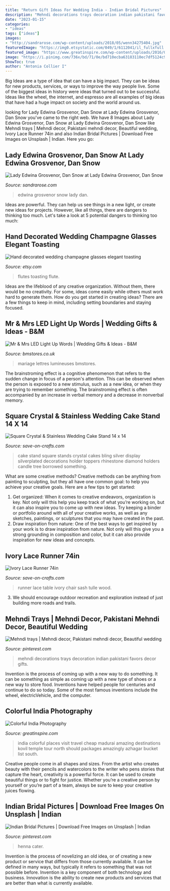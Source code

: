 ```yaml
---
title: "Return Gift Ideas For Wedding India - Indian Bridal Pictures"
description: "Mehndi decorations trays decoration indian pakistani favors decor gifts"
date: "2023-01-15"
categories:
- "ideas"
tags: ["ideas"]
images:
- "http://sandrarose.com/wp-content/uploads/2018/05/wenn34275404.jpg"
featuredImage: "https://img0.etsystatic.com/049/1/6112041/il_fullxfull.663081272_3zc9.jpg"
featured_image: "https://www.greatinspire.com/wp-content/uploads/2016/07/Colorful-India-Photography-4.jpg"
image: "https://i.pinimg.com/736x/bd/71/0e/bd710ecba63183110ec7df5124c9142f.jpg"
ShowToc: true
author: "Antonia Collier I"
---
```



Big Ideas are a type of idea that can have a big impact. They can be ideas for new products, services, or ways to improve the way people live. Some of the biggest ideas in history were ideas that turned out to be successful. Ideas like the wheel, the internet, and espresso are all examples of big ideas that have had a huge impact on society and the world around us.

	

		
looking for Lady Edwina Grosvenor, Dan Snow at Lady Edwina Grosvenor, Dan Snow you've came to the right web. We have 8 Images about Lady Edwina Grosvenor, Dan Snow at Lady Edwina Grosvenor, Dan Snow like Mehndi trays | Mehndi decor, Pakistani mehndi decor, Beautiful wedding, Ivory Lace Runner 74in and also Indian Bridal Pictures | Download Free Images on Unsplash | Indian. Here you go:
		
    
## Lady Edwina Grosvenor, Dan Snow At Lady Edwina Grosvenor, Dan Snow

<img loading=lazy src="http://sandrarose.com/wp-content/uploads/2018/05/wenn34275404.jpg" onerror="this.onerror=null;this.src='https://tse2.mm.bing.net/th?id=OIP.uA3JmI6CbWiMhZjiKmM6dAHaMQ&amp;pid=15.1';" alt="Lady Edwina Grosvenor, Dan Snow at Lady Edwina Grosvenor, Dan Snow">

_Source: sandrarose.com_

>edwina grosvenor snow lady dan. 

	

Ideas are powerful. They can help us see things in a new light, or create new ideas for projects. However, like all things, there are dangers to thinking too much. Let's take a look at 5 potential dangers to thinking too much:

    
## Hand Decorated Wedding Champagne Glasses Elegant Toasting

<img loading=lazy src="https://img0.etsystatic.com/049/1/6112041/il_fullxfull.663081272_3zc9.jpg" onerror="this.onerror=null;this.src='https://tse2.mm.bing.net/th?id=OIP.XXi_q3pgB8_xDYokoLVyLQHaJ4&amp;pid=15.1';" alt="Hand decorated wedding champagne glasses elegant toasting">

_Source: etsy.com_

>flutes toasting flute. 

	

Ideas are the lifeblood of any creative organization. Without them, there would be no creativity. For some, ideas come easily while others must work hard to generate them. How do you get started in creating ideas? There are a few things to keep in mind, including setting boundaries and staying focused.

    
## Mr &amp; Mrs LED Light Up Words | Wedding Gifts &amp; Ideas - B&amp;M

<img loading=lazy src="http://cdn.bmstores.co.uk/images/hpcProductImage/imgFull/321793-Happily-Ever-After-Mr-Mrs-LED-Light.jpg" onerror="this.onerror=null;this.src='https://tse4.mm.bing.net/th?id=OIP.7udikKBiZxbzcatOkcYPYQHaHa&amp;pid=15.1';" alt="Mr &amp; Mrs LED Light Up Words | Wedding Gifts &amp; Ideas - B&amp;M">

_Source: bmstores.co.uk_

>mariage lettres lumineuses bmstores. 

	

The brainstroming effect is a cognitive phenomenon that refers to the sudden change in focus of a person's attention. This can be observed when the person is exposed to a new stimulus, such as a new idea, or when they are trying to remember something. The brainstroming effect is often accompanied by an increase in verbal memory and a decrease in nonverbal memory.

    
## Square Crystal &amp; Stainless Wedding Cake Stand 14 X 14

<img loading=lazy src="https://d28xhcgddm1buq.cloudfront.net/product-images/crystal-wedding-cake-stand-14-square-silverplated-4.jpg" onerror="this.onerror=null;this.src='https://tse3.mm.bing.net/th?id=OIP.nEdeJo1kji7O8Zb09JtlywAAAA&amp;pid=15.1';" alt="Square Crystal &amp; Stainless Wedding Cake Stand 14 x 14">

_Source: save-on-crafts.com_

>cake stand square stands crystal cakes bling silver display silverplated decorations holder toppers rhinestone diamond holders candle tree borrowed something. 

	

What are some creative methods?
Creative methods can be anything from painting to sculpting, but they all have one common goal: to help you achieve your creative goals. Here are a few tips to get started: 
1. Get organized: When it comes to creative endeavors, organization is key. Not only will this help you keep track of what you’re working on, but it can also inspire you to come up with new ideas. Try keeping a binder or portfolio around with all of your creative works, as well as any sketches, paintings, or sculptures that you may have created in the past. 
2. Draw inspiration from nature: One of the best ways to get inspired by your work is to draw inspiration from nature. Not only will this give you a strong grounding in composition and color, but it can also provide inspiration for new ideas and concepts.

    
## Ivory Lace Runner 74in

<img loading=lazy src="https://d28xhcgddm1buq.cloudfront.net/product-images/ivory-tulle-runner-12-74-tp-1.jpg" onerror="this.onerror=null;this.src='https://tse1.mm.bing.net/th?id=OIP.jRwowZZdBvqyaER01n0INgHaLH&amp;pid=15.1';" alt="Ivory Lace Runner 74in">

_Source: save-on-crafts.com_

>runner lace table ivory chair sash tulle wood. 

	

3. We should encourage outdoor recreation and exploration instead of just building more roads and trails.

    
## Mehndi Trays | Mehndi Decor, Pakistani Mehndi Decor, Beautiful Wedding

<img loading=lazy src="https://i.pinimg.com/736x/be/1b/10/be1b1038af4170903eb37b6c4411e007--mehndi-trays.jpg" onerror="this.onerror=null;this.src='https://tse1.mm.bing.net/th?id=OIP.cX0eEvfnIjJwumW-mpIvdAHaJ3&amp;pid=15.1';" alt="Mehndi trays | Mehndi decor, Pakistani mehndi decor, Beautiful wedding">

_Source: pinterest.com_

>mehndi decorations trays decoration indian pakistani favors decor gifts. 

	

Invention is the process of coming up with a new way to do something. It can be something as simple as coming up with a new type of shoes or a new way to store food. Inventions have helped people for centuries and continue to do so today. Some of the most famous inventions include the wheel, electricVehicle, and the computer.

    
## Colorful India Photography

<img loading=lazy src="https://www.greatinspire.com/wp-content/uploads/2016/07/Colorful-India-Photography-4.jpg" onerror="this.onerror=null;this.src='https://tse3.mm.bing.net/th?id=OIP.AGjxK5DCYsYIAgyIcVPT1QHaLr&amp;pid=15.1';" alt="Colorful India Photography">

_Source: greatinspire.com_

>india colorful places visit travel cheap madurai amazing destinations kovil temple tour north should packages amazingly azhagar bucket list south. 

	

Creative people come in all shapes and sizes. From the artist who creates beauty with their pencils and watercolors to the writer who pens stories that capture the heart, creativity is a powerful force. It can be used to create beautiful things or to fight for justice. Whether you’re a creative person by yourself or you’re part of a team, always be sure to keep your creative juices flowing.

    
## Indian Bridal Pictures | Download Free Images On Unsplash | Indian

<img loading=lazy src="https://i.pinimg.com/736x/bd/71/0e/bd710ecba63183110ec7df5124c9142f.jpg" onerror="this.onerror=null;this.src='https://tse4.mm.bing.net/th?id=OIP.x82_m4c0smvBEZJnVr0k1wHaLH&amp;pid=15.1';" alt="Indian Bridal Pictures | Download Free Images on Unsplash | Indian">

_Source: pinterest.com_

>henna cater. 

	

Invention is the process of novelizing an old idea, or of creating a new product or service that differs from those currently available. It can be defined in many ways, but typically it refers to something that was not possible before. Invention is a key component of both technology and business. Innovation is the ability to create new products and services that are better than what is currently available.

